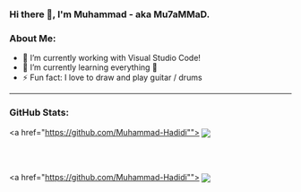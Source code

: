 ### Hi there 👋, I'm Muhammad - aka Mu7aMMaD.

<!-- **Muhammad-Hadidi/Muhammad-Hadidi** is a ✨ _special_ ✨ repository because its `README.md` (this file) appears on your GitHub profile. -->

### About Me:
- 🔭 I’m currently working with Visual Studio Code!
- 🌱 I’m currently learning everything 🤣
- ⚡ Fun fact: I love to draw and play guitar / drums

---

### GitHub Stats:

<a href="https://github.com/Muhammad-Hadidi"">
<img align="center" src="https://github-readme-stats.vercel.app/api/?username=Muhammad-Hadidi"/>
</a>

<br><br>

<a href="https://github.com/Muhammad-Hadidi"">
<img align="center" src="https://github-readme-stats.vercel.app/api/top-langs/?username=Muhammad-Hadidi"/>
</a>
